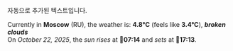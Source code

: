 
자동으로 추가된 텍스트입니다.

<!--START_SECTION:weather:moscow-->
Currently in **Moscow** (RU), the weather is: **4.8°C** (feels like **3.4°C**), ***broken clouds***<br/>
On *October 22, 2025*, the *sun rises* at 🌅**07:14** and *sets* at 🌇**17:13**.
<!--END_SECTION:weather-->
